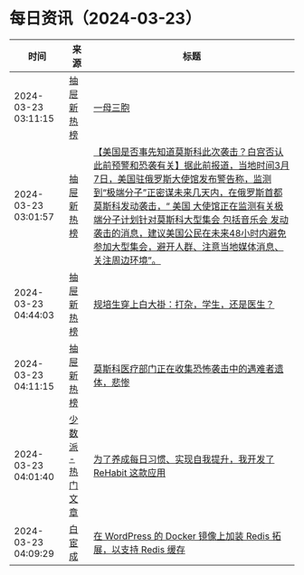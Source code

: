 ﻿# 每日资讯（2024-03-23）

|时间|来源|标题|
|---|---|---|
|2024-03-23 03:11:15|[抽屉新热榜](http://dig.chouti.com/feed.xml)|[一母三胞](https://dig.chouti.com/link/41899254)|
|2024-03-23 03:01:57|[抽屉新热榜](http://dig.chouti.com/feed.xml)|[【美国是否事先知道莫斯科此次袭击？白宫否认此前预警和恐袭有关】据此前报道，当地时间3月7日，美国驻俄罗斯大使馆发布警告称，监测到“极端分子”正密谋未来几天内，在俄罗斯首都莫斯科发动袭击，“ 美国 大使馆正在监测有关极端分子计划针对莫斯科大型集会 包括音乐会 发动袭击的消息，建议美国公民在未来48小时内避免参加大型集会，避开人群、注意当地媒体消息、关注周边环境”。](https://dig.chouti.com/link/41899038)|
|2024-03-23 04:44:03|[抽屉新热榜](http://dig.chouti.com/feed.xml)|[规培生穿上白大褂：打杂，学生，还是医生？](https://dig.chouti.com/link/41899869)|
|2024-03-23 04:11:15|[抽屉新热榜](http://dig.chouti.com/feed.xml)|[莫斯科医疗部门正在收集恐怖袭击中的遇难者遗体，悲惨](https://dig.chouti.com/link/41899704)|
|2024-03-23 04:01:40|[少数派 - 热门文章](https://rss.mifaw.com/articles/5c8bb11a3c41f61efd36683e/5c92450e3882afa09dff5928)|[为了养成每日习惯、实现自我提升，我开发了 ReHabit 这款应用](https://sspai.com/post/85961)|
|2024-03-23 04:09:29|[白宦成](https://www.ixiqin.com/feed/)|[在 WordPress 的 Docker 镜像上加装 Redis 拓展，以支持 Redis 缓存](https://www.ixiqin.com/2024/03/23/install-redis-extension-on-the-docker-image-of-wordpress-to/)|
